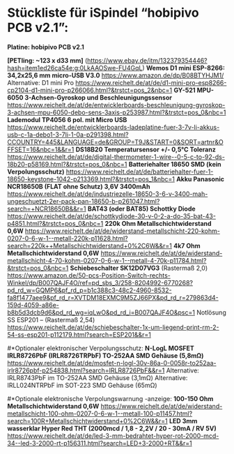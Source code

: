# Stückliste für iSpindel “hobipivo PCB v2.1”:

**Platine: hobipivo PCB v2.1** 

**[PETling: ~123 x d33 mm]** 
(https://www.ebay.de/itm/132379354446?hash=item1ed26ca54e:g:0LkAAOSwe-FU4GqL)
**Wemos D1 mini ESP-8266: 34,2x25,6 mm micro-USB V3.0**
https://www.amazon.de/dp/B08BTYHJM1/
	Alternative: D1 mini Pro
https://www.reichelt.de/at/de/d1-mini-pro-esp8266-cp2104-d1-mini-pro-p266066.html?&trstct=pos_2&nbc=1
**GY-521 MPU-6050 3-Achsen-Gyroskop und Beschleunigungssensor**
https://www.reichelt.de/at/de/entwicklerboards-beschleunigung-gyroskop-3-achsen-mpu-6050-debo-sens-3axis-p253987.html?&trstct=pos_0&nbc=1
**Lademodul TP4056 6 pol. mit Micro USB**
https://www.reichelt.de/entwicklerboards-ladeplatine-fuer-3-7v-li-akkus-usb-c-1a-debo1-3-7li-1-0a-p291398.html?CCOUNTRY=445&LANGUAGE=de&GROUP=T9J&START=0&SORT=artnr&OFFSET=16&nbc=1&&r=1
**DS18B20 Temperatursensor +/- 0,5°C Toleranz**
https://www.reichelt.de/at/de/digital-thermometer-1-wire--0-5-c-to-92-ds-18b20-p58169.html?&trstct=pos_0&nbc=1
**Batteriehalter 18650 SMD (kein Verpolungsschutz)**
https://www.reichelt.de/at/de/batteriehalter-fuer-1-18650-keystone-1042-p213369.html?&trstct=pos_1&nbc=1
**Akku Panasonic NCR18650B (FLAT ohne Schutz) 3,6V 3400mAh**
https://www.reichelt.de/at/de/industriezelle-18650-3-6-v-3400-mah-ungeschuetzt-2er-pack-pan-18650-b-p261047.html?search=+NCR18650B&&r=1
**BAT43 (oder BAT85) Schottky Diode**
https://www.reichelt.de/at/de/schottkydiode-30-v-0-2-a-do-35-bat-43-p4851.html?&trstct=pos_0&nbc=1
**220k Ohm Metallschichtwiderstand 0,6W**
https://www.reichelt.de/at/de/widerstand-metallschicht-220-kohm-0207-0-6-w-1--metall-220k-p11628.html?search=220k++Metallschichtwiderstand+0%2C6W&&r=1
**4k7 Ohm Metallschichtwiderstand 0,6W**
https://www.reichelt.de/at/de/widerstand-metallschicht-4-70-kohm-0207-0-6-w-1--metall-4-70k-p11784.html?&trstct=pos_0&nbc=1
**Schiebeschalter SK12D07VG3** (Rastermaß 2,0)
https://www.amazon.de/50-pcs-Position-Switch-rechts-Winkel/dp/B007QAJF4O/ref=pd_sbs_3/258-8204992-6770268?pd_rd_w=GQMP6&pf_rd_p=b1c388c3-48c2-4960-8532-fa8f1477aee9&pf_rd_r=XVTDM18EXMC9M5ZJ66PX&pd_rd_r=279863d4-159d-4059-a86e-b8b5d3dcb9d6&pd_rd_wg=iqLwO&pd_rd_i=B007QAJF4O&psc=1
Notlösung SS ESP201 – (Rastermaß 2,54)
https://www.reichelt.de/at/de/schiebeschalter-1x-um-liegend-print-rm-2-54-ss-esp201-p112179.html?search=ESP201&&r=1

#*Optionaler elektronischer Verpolungsschutz:
**N-LogL MOSFET IRLR8726PbF (IRLR8726TRPbF) TO-252AA SMD Gehäuse (5,8mΩ)**
https://www.reichelt.de/at/de/mosfet-n-logl-30v-86a-0-0058r-to252aa-irlr8726pbf-p254838.html?search=IRLR8726PbF&&r=1
Alternative: IRLR8743PbF im TO-252AA SMD Gehäuse (3,1mΩ)
Alternative: IRLL024NTRPbF im SOT-223 SMD Gehäuse (65mΩ)


#*Optionale elektronische Verpolungswarnung -anzeige:
**100-150 Ohm Metallschichtwiderstand 0,6W**
https://www.reichelt.de/at/de/widerstand-metallschicht-100-ohm-0207-0-6-w-1--metall-100-p11457.html?search=100R+Metallschichtwiderstand+0%2C6W&&r=1
**LED 3mm wasserklar Hyper Red THT (2000mcd / 1,8 - 2,2V / 20 - 30mA / RV 5V)**
https://www.reichelt.de/at/de/led-3-mm-bedrahtet-hyper-rot-2000-mcd-34--led-3-2000-rt-p156311.html?search=LED+3-2000+RT&&r=1
